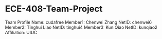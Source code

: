 # ECE-408-Team-Project
Team Profile
Name: cudafree
Member1: Chenwei Zhang    NetID: chenwei6
Member2: Tinghui Liao          NetID: tinghui4
Member3: Kun Qiao               NetID: kunqiao2
Affiliation: UIUC

